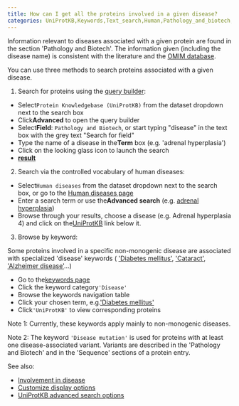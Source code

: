 ```yaml
---
title: How can I get all the proteins involved in a given disease?
categories: UniProtKB,Keywords,Text_search,Human,Pathology_and_biotech,faq
---
```


Information relevant to diseases associated with a given protein are found in the section 'Pathology and Biotech'. The information given (including the disease name) is consistent with the literature and the [OMIM database](http://www.ncbi.nlm.nih.gov/sites/entrez?db=omim).

You can use three methods to search proteins associated with a given disease.

1) Search for proteins using the [query builder](http://www.uniprot.org/help/advanced%5Fsearch):

- Select`Protein Knowledgebase (UniProtKB)` from the dataset dropdown next to the search box
- Click**Advanced** to open the query builder
- Select**Field**: `Pathology and Biotech`, or start typing "disease" in the text box with the grey text "Search for field"
- Type the name of a disease in the**Term** box (e.g. 'adrenal hyperplasia')
- Click on the looking glass icon to launch the search
- **[result](http://www.uniprot.org/uniprot/?query=annotation%3A%28type%3Adisease+%22adrenal+hyperplasia%22%29)**

2) Search via the controlled vocabulary of human diseases:

- Select`Human diseases` from the dataset dropdown next to the search box, or go to the [Human diseases page](http://www.uniprot.org/diseases)
- Enter a search term or use the**Advanced search** (e.g. [adrenal hyperplasia](http://www.uniprot.org/diseases/?query=adrenal+hyperplasia))
- Browse through your results, choose a disease (e.g. Adrenal hyperplasia 4) and click on the[UniProtKB](http://www.uniprot.org/uniprot/?query=disease:DI%2D00044 "xxx") link below it.

3) Browse by keyword:

Some proteins involved in a specific non-monogenic disease are associated with specialized 'disease' keywords ( ['Diabetes mellitus'](http://www.uniprot.org/keywords/219), ['Cataract'](http://www.uniprot.org/keywords/898), ['Alzheimer disease'](http://www.uniprot.org/keywords/26)...)

- Go to the[keywords page](http://www.uniprot.org/keywords/)
- Click the keyword category`'Disease'`
- Browse the keywords navigation table
- Click your chosen term, e.g.['Diabetes mellitus'](http://www.uniprot.org/keywords/219)
- Click`'UniProtKB'` to view corresponding proteins

Note 1: Currently, these keywords apply mainly to non-monogenic diseases.

Note 2: The keyword `'Disease mutation'` is used for proteins with at least one disease-associated variant. Variants are described in the 'Pathology and Biotech' and in the 'Sequence' sections of a protein entry.

See also:

- [Involvement in disease](http://www.uniprot.org/manual/involvement%5Fin%5Fdisease)
- [Customize display options](http://www.uniprot.org/help/customize)
- [UniProtKB advanced search options](http://www.uniprot.org/help/advanced%5Fsearch)